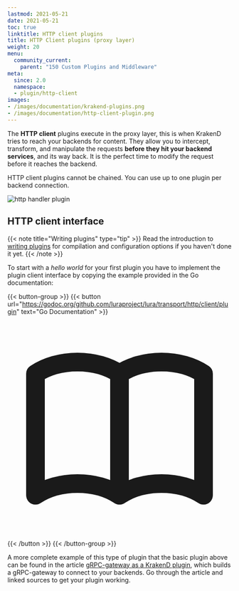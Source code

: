 ```yaml
---
lastmod: 2021-05-21
date: 2021-05-21
toc: true
linktitle: HTTP client plugins
title: HTTP Client plugins (proxy layer)
weight: 20
menu:
  community_current:
    parent: "150 Custom Plugins and Middleware"
meta:
  since: 2.0
  namespace: 
  - plugin/http-client
images:
- /images/documentation/krakend-plugins.png
- /images/documentation/http-client-plugin.png
---
```

The **HTTP client** plugins execute in the proxy layer, this is when KrakenD tries to reach your backends for content. They allow you to intercept, transform, and manipulate the requests **before they hit your backend services**, and its way back. It is the perfect time to modify the request before it reaches the backend.

HTTP client plugins cannot be chained. You can use up to one plugin per backend connection.


![http handler plugin](/images/documentation/http-client-plugin.png)

## HTTP client interface
{{< note title="Writing plugins" type="tip" >}}
Read the introduction to [writing plugins](/docs/extending/writing-plugins/) for compilation and configuration options if you haven't done it yet.
{{< /note >}}

To start with a *hello world* for your first plugin you have to implement the plugin client interface by copying the example provided in the Go documentation:

{{< button-group >}}
{{< button url="https://godoc.org/github.com/luraproject/lura/transport/http/client/plugin" text="Go Documentation" >}}<svg xmlns="http://www.w3.org/2000/svg" class="h-5 w-5" fill="none" viewBox="0 0 24 24" stroke="currentColor">
  <path stroke-linecap="round" stroke-linejoin="round" stroke-width="2" d="M12 6.253v13m0-13C10.832 5.477 9.246 5 7.5 5S4.168 5.477 3 6.253v13C4.168 18.477 5.754 18 7.5 18s3.332.477 4.5 1.253m0-13C13.168 5.477 14.754 5 16.5 5c1.747 0 3.332.477 4.5 1.253v13C19.832 18.477 18.247 18 16.5 18c-1.746 0-3.332.477-4.5 1.253" />
</svg>{{< /button >}}
{{< /button-group >}}

A more complete example of this type of plugin that the basic plugin above can be found in the article [gRPC-gateway as a KrakenD plugin](/blog/krakend-grpc-gateway-plugin/), which builds a gRPC-gateway to connect to your backends. Go through the article and linked sources to get your plugin working.
